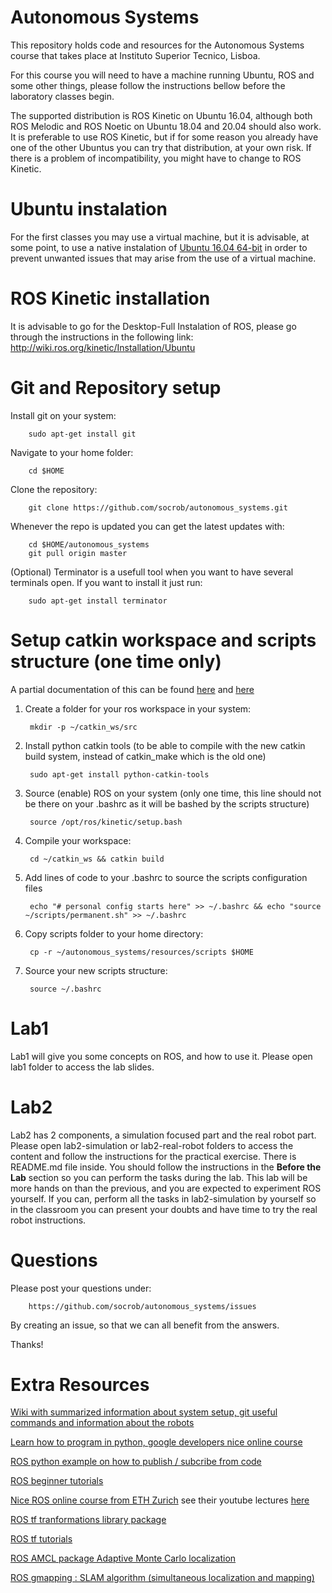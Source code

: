 Autonomous Systems
===

This repository holds code and resources for the Autonomous Systems course that takes place at Instituto Superior Tecnico, Lisboa.

For this course you will need to have a machine running Ubuntu, ROS and some other things, please follow the instructions bellow before the laboratory classes begin.

The supported distribution is ROS Kinetic on Ubuntu 16.04, although both ROS Melodic and ROS Noetic on Ubuntu 18.04 and 20.04 should also work. It is preferable to use ROS Kinetic, but if for some reason you already have one of the other Ubuntus you can try that distribution, at your own risk. If there is a problem of incompatibility, you might have to change to ROS Kinetic.

Ubuntu instalation
===
For the first classes you may use a virtual machine, but it is advisable, at some point, to use a native instalation of  [Ubuntu 16.04 64-bit](https://www.ubuntu.com/download/alternative-downloads) in order to prevent unwanted issues that may arise from the use of a virtual machine.

ROS Kinetic installation
===
It is advisable to go for the Desktop-Full Instalation of ROS, please go through the instructions in the following link:
http://wiki.ros.org/kinetic/Installation/Ubuntu

Git and Repository setup
===

Install git on your system:

        sudo apt-get install git

Navigate to your home folder:

        cd $HOME

Clone the repository:

        git clone https://github.com/socrob/autonomous_systems.git

Whenever the repo is updated you can get the latest updates with:
        
        cd $HOME/autonomous_systems
        git pull origin master

(Optional) Terminator is a usefull tool when you want to have several terminals open. If you want to install it just run:

        sudo apt-get install terminator

Setup catkin workspace and scripts structure (one time only)
===

A partial documentation of this can be found [here](http://wiki.ros.org/catkin/Tutorials/create_a_workspace) and [here](http://catkin-tools.readthedocs.io/en/latest/index.html)

1. Create a folder for your ros workspace in your system:

        mkdir -p ~/catkin_ws/src

2. Install python catkin tools (to be able to compile with the new catkin build system, instead of catkin_make which is the old one)

        sudo apt-get install python-catkin-tools

3. Source (enable) ROS on your system (only one time, this line should not be there on your .bashrc as it will be bashed by the scripts structure)

        source /opt/ros/kinetic/setup.bash

4. Compile your workspace:

        cd ~/catkin_ws && catkin build

5. Add lines of code to your .bashrc to source the scripts configuration files

        echo "# personal config starts here" >> ~/.bashrc && echo "source ~/scripts/permanent.sh" >> ~/.bashrc

6. Copy scripts folder to your home directory:

        cp -r ~/autonomous_systems/resources/scripts $HOME

7. Source your new scripts structure:

        source ~/.bashrc

Lab1
===
Lab1 will give you some concepts on ROS, and how to use it. Please open lab1 folder to access the lab slides.

Lab2
===
Lab2 has 2 components, a simulation focused part and the real robot part. Please open lab2-simulation or lab2-real-robot folders to access the content and follow the instructions for the practical exercise. There is README.md file inside. You should follow the instructions in the **Before the Lab** section so you can perform the tasks during the lab. This lab will be more hands on than the previous, and you are expected to experiment ROS yourself. If you can, perform all the tasks in lab2-simulation by yourself so in the classroom you can present your doubts and have time to try the real robot instructions.


Questions
===

Please post your questions under:

        https://github.com/socrob/autonomous_systems/issues

By creating an issue, so that we can all benefit from the answers.

Thanks!

Extra Resources
===

[Wiki with summarized information about system setup, git useful commands and information about the robots](https://github.com/socrob/autonomous_systems/wiki)

[Learn how to program in python, google developers nice online course](https://www.youtube.com/watch?v=tKTZoB2Vjuk&list=PL123FD827C7984559)

[ROS python example on how to publish / subcribe from code](http://wiki.ros.org/ROS/Tutorials/WritingPublisherSubscriber%28python%29)

[ROS beginner tutorials](http://wiki.ros.org/ROS/Tutorials)

[Nice ROS online course from ETH Zurich](http://www.rsl.ethz.ch/education-students/lectures/ros.html) see their youtube lectures [here](https://www.youtube.com/watch?list=PLE-BQwvVGf8HOvwXPgtDfWoxd4Cc6ghiP&v=0BxVPCInS3M)

[ROS tf tranformations library package](http://wiki.ros.org/tf)

[ROS tf tutorials](http://wiki.ros.org/tf/Tutorials)

[ROS AMCL package Adaptive Monte Carlo localization](http://wiki.ros.org/amcl)

[ROS gmapping : SLAM algorithm (simultaneous localization and mapping)](http://wiki.ros.org/gmapping)
